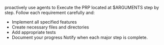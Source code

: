 proactively use agents to Execute the PRP located at $ARGUMENTS step by step.
Follow each requirement carefully and:
- Implement all specified features
- Create necessary files and directories
- Add appropriate tests
- Document your progress
Notify when each major step is complete.

